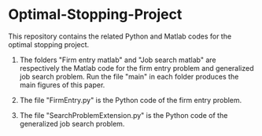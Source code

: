 # Optimal-Stopping-Project

This repository contains the related Python and Matlab codes for the optimal stopping project.

1. The folders "Firm entry matlab" and "Job search matlab" are respectively the Matlab code for the
firm entry problem and generalized job search problem. Run the file "main" in each folder produces 
the main figures of this paper.

2. The file "FirmEntry.py" is the Python code of the firm entry problem.

3. The file "SearchProblemExtension.py" is the Python code of the generalized job search problem.

